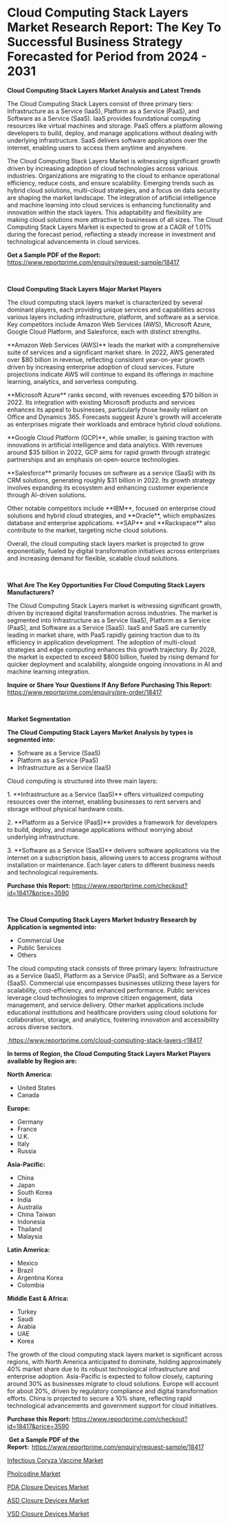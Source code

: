 <p><h1>Cloud Computing Stack Layers Market Research Report: The Key To Successful Business Strategy Forecasted for Period from 2024 - 2031</h1></p><p><strong>Cloud Computing Stack Layers Market Analysis and Latest Trends</strong></p>
<p><p>The Cloud Computing Stack Layers consist of three primary tiers: Infrastructure as a Service (IaaS), Platform as a Service (PaaS), and Software as a Service (SaaS). IaaS provides foundational computing resources like virtual machines and storage. PaaS offers a platform allowing developers to build, deploy, and manage applications without dealing with underlying infrastructure. SaaS delivers software applications over the internet, enabling users to access them anytime and anywhere.</p><p>The Cloud Computing Stack Layers Market is witnessing significant growth driven by increasing adoption of cloud technologies across various industries. Organizations are migrating to the cloud to enhance operational efficiency, reduce costs, and ensure scalability. Emerging trends such as hybrid cloud solutions, multi-cloud strategies, and a focus on data security are shaping the market landscape. The integration of artificial intelligence and machine learning into cloud services is enhancing functionality and innovation within the stack layers. This adaptability and flexibility are making cloud solutions more attractive to businesses of all sizes. The Cloud Computing Stack Layers Market is expected to grow at a CAGR of 1.01% during the forecast period, reflecting a steady increase in investment and technological advancements in cloud services.</p></p>
<p><strong>Get a Sample PDF of the Report:&nbsp;</strong> <a href="https://www.reportprime.com/enquiry/request-sample/18417?utm_campaign=1108&utm_medium=2&utm_source=Github&utm_content=ia&utm_term=21112024&utm_id=cloud-computing-stack-layers">https://www.reportprime.com/enquiry/request-sample/18417</a></p>
<p>&nbsp;</p>
<p><strong>Cloud Computing Stack Layers Major Market Players</strong></p>
<p><p>The cloud computing stack layers market is characterized by several dominant players, each providing unique services and capabilities across various layers including infrastructure, platform, and software as a service. Key competitors include Amazon Web Services (AWS), Microsoft Azure, Google Cloud Platform, and Salesforce, each with distinct strengths.</p><p>**Amazon Web Services (AWS)** leads the market with a comprehensive suite of services and a significant market share. In 2022, AWS generated over $80 billion in revenue, reflecting consistent year-on-year growth driven by increasing enterprise adoption of cloud services. Future projections indicate AWS will continue to expand its offerings in machine learning, analytics, and serverless computing.</p><p>**Microsoft Azure** ranks second, with revenues exceeding $70 billion in 2022. Its integration with existing Microsoft products and services enhances its appeal to businesses, particularly those heavily reliant on Office and Dynamics 365. Forecasts suggest Azure's growth will accelerate as enterprises migrate their workloads and embrace hybrid cloud solutions.</p><p>**Google Cloud Platform (GCP)**, while smaller, is gaining traction with innovations in artificial intelligence and data analytics. With revenues around $35 billion in 2022, GCP aims for rapid growth through strategic partnerships and an emphasis on open-source technologies.</p><p>**Salesforce** primarily focuses on software as a service (SaaS) with its CRM solutions, generating roughly $31 billion in 2022. Its growth strategy involves expanding its ecosystem and enhancing customer experience through AI-driven solutions.</p><p>Other notable competitors include **IBM**, focused on enterprise cloud solutions and hybrid cloud strategies, and **Oracle**, which emphasizes database and enterprise applications. **SAP** and **Rackspace** also contribute to the market, targeting niche cloud solutions.</p><p>Overall, the cloud computing stack layers market is projected to grow exponentially, fueled by digital transformation initiatives across enterprises and increasing demand for flexible, scalable cloud solutions.</p></p>
<p>&nbsp;</p>
<p><strong>What Are The Key Opportunities For Cloud Computing Stack Layers Manufacturers?</strong></p>
<p><p>The Cloud Computing Stack Layers market is witnessing significant growth, driven by increased digital transformation across industries. The market is segmented into Infrastructure as a Service (IaaS), Platform as a Service (PaaS), and Software as a Service (SaaS). IaaS and SaaS are currently leading in market share, with PaaS rapidly gaining traction due to its efficiency in application development. The adoption of multi-cloud strategies and edge computing enhances this growth trajectory. By 2028, the market is expected to exceed $800 billion, fueled by rising demand for quicker deployment and scalability, alongside ongoing innovations in AI and machine learning integration.</p></p>
<p><strong>Inquire or Share Your Questions If Any Before Purchasing This Report:</strong> <a href="https://www.reportprime.com/enquiry/pre-order/18417?utm_campaign=1108&utm_medium=2&utm_source=Github&utm_content=ia&utm_term=21112024&utm_id=cloud-computing-stack-layers">https://www.reportprime.com/enquiry/pre-order/18417</a></p>
<p>&nbsp;</p>
<p><strong>Market Segmentation</strong></p>
<p><strong>The Cloud Computing Stack Layers Market Analysis by types is segmented into:</strong></p>
<p><ul><li>Sofrware as a Service (SaaS)</li><li>Platform as a Service (PaaS)</li><li>Infrastructure as a Service (IaaS)</li></ul></p>
<p><p>Cloud computing is structured into three main layers: </p><p>1. **Infrastructure as a Service (IaaS)** offers virtualized computing resources over the internet, enabling businesses to rent servers and storage without physical hardware costs.</p><p>2. **Platform as a Service (PaaS)** provides a framework for developers to build, deploy, and manage applications without worrying about underlying infrastructure.</p><p>3. **Software as a Service (SaaS)** delivers software applications via the internet on a subscription basis, allowing users to access programs without installation or maintenance. Each layer caters to different business needs and technological requirements.</p></p>
<p><strong>Purchase this Report:&nbsp;</strong><a href="https://www.reportprime.com/checkout?id=18417&price=3590&utm_campaign=1108&utm_medium=2&utm_source=Github&utm_content=ia&utm_term=21112024&utm_id=cloud-computing-stack-layers">https://www.reportprime.com/checkout?id=18417&price=3590</a></p>
<p>&nbsp;</p>
<p><strong>The Cloud Computing Stack Layers Market Industry Research by Application is segmented into:</strong></p>
<p><ul><li>Commercial Use</li><li>Public Services</li><li>Others</li></ul></p>
<p><p>The cloud computing stack consists of three primary layers: Infrastructure as a Service (IaaS), Platform as a Service (PaaS), and Software as a Service (SaaS). Commercial use encompasses businesses utilizing these layers for scalability, cost-efficiency, and enhanced performance. Public services leverage cloud technologies to improve citizen engagement, data management, and service delivery. Other market applications include educational institutions and healthcare providers using cloud solutions for collaboration, storage, and analytics, fostering innovation and accessibility across diverse sectors.</p></p>
<p><a href="https://www.reportprime.com/cloud-computing-stack-layers-r18417?utm_campaign=1108&utm_medium=2&utm_source=Github&utm_content=ia&utm_term=21112024&utm_id=cloud-computing-stack-layers">&nbsp;https://www.reportprime.com/cloud-computing-stack-layers-r18417</a></p>
<p><strong>In terms of Region, the Cloud Computing Stack Layers Market Players available by Region are:</strong></p>
<p>
    <p> <strong> North America: </strong>
        <ul>
            <li>United States</li>
            <li>Canada</li>
        </ul>
        </p> 
    <p> <strong> Europe: </strong>
        <ul>
            <li>Germany</li>
            <li>France</li>
            <li>U.K.</li>
            <li>Italy</li>
            <li>Russia</li>
        </ul>
        </p> 
    <p> <strong> Asia-Pacific: </strong>
        <ul>
            <li>China</li>
            <li>Japan</li>
            <li>South Korea</li>
            <li>India</li>
            <li>Australia</li>
            <li>China Taiwan</li>
            <li>Indonesia</li>
            <li>Thailand</li>
            <li>Malaysia</li>
        </ul>
        </p> 
    <p> <strong> Latin America: </strong>
        <ul>
            <li>Mexico</li>
            <li>Brazil</li>
            <li>Argentina Korea</li>
            <li>Colombia</li>
        </ul>
        </p> 
    <p> <strong> Middle East & Africa: </strong>
        <ul>
            <li>Turkey</li>
            <li>Saudi</li>
            <li>Arabia</li>
            <li>UAE</li>
            <li>Korea</li>
        </ul>
    </p>
    </p>
<p><p>The growth of the cloud computing stack layers market is significant across regions, with North America anticipated to dominate, holding approximately 40% market share due to its robust technological infrastructure and enterprise adoption. Asia-Pacific is expected to follow closely, capturing around 30% as businesses migrate to cloud solutions. Europe will account for about 20%, driven by regulatory compliance and digital transformation efforts. China is projected to secure a 10% share, reflecting rapid technological advancements and government support for cloud initiatives.</p></p>
<p><strong>Purchase this Report: </strong><a href="https://www.reportprime.com/checkout?id=18417&price=3590&utm_campaign=1108&utm_medium=2&utm_source=Github&utm_content=ia&utm_term=21112024&utm_id=cloud-computing-stack-layers">https://www.reportprime.com/checkout?id=18417&price=3590</a></p>
<p>&nbsp;<strong>Get a Sample PDF of the Report:&nbsp;&nbsp;</strong><a href="https://www.reportprime.com/enquiry/request-sample/18417?utm_campaign=1108&utm_medium=2&utm_source=Github&utm_content=ia&utm_term=21112024&utm_id=cloud-computing-stack-layers">https://www.reportprime.com/enquiry/request-sample/18417</a></p>
<p><strong></strong></p>
<p><p><a href="https://issuu.com/reportprime-2/docs/infectious-coryza-vaccine-market-si_a226f3a0a85802?utm_campaign=1108&utm_medium=2&utm_source=Github&utm_content=ia&utm_term=21112024&utm_id=cloud-computing-stack-layers">Infectious Coryza Vaccine Market</a></p><p><a href="https://issuu.com/reportprime-2/docs/pholcodine-market-size-2030.pptx_516103915950a5?utm_campaign=1108&utm_medium=2&utm_source=Github&utm_content=ia&utm_term=21112024&utm_id=cloud-computing-stack-layers">Pholcodine Market</a></p><p><a href="https://www.linkedin.com/pulse/pda-closure-devices-market-segmentation-applications-types-h8dre?utm_campaign=1108&utm_medium=2&utm_source=Github&utm_content=ia&utm_term=21112024&utm_id=cloud-computing-stack-layers">PDA Closure Devices Market</a></p><p><a href="https://www.linkedin.com/pulse/asd-closure-devices-market-evolution-global-trends-regional-fjche?utm_campaign=1108&utm_medium=2&utm_source=Github&utm_content=ia&utm_term=21112024&utm_id=cloud-computing-stack-layers">ASD Closure Devices Market</a></p><p><a href="https://www.linkedin.com/pulse/regional-development-deployment-revenue-growth-vsd-closure-m8ome?utm_campaign=1108&utm_medium=2&utm_source=Github&utm_content=ia&utm_term=21112024&utm_id=cloud-computing-stack-layers">VSD Closure Devices Market</a></p></p>